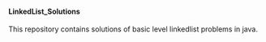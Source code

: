 
#### LinkedList_Solutions

This repository contains solutions of basic level linkedlist problems in java.